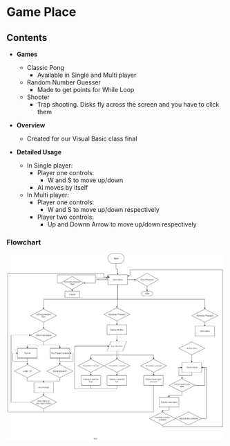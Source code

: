 # Game Place

## Contents

* **Games**
  - Classic Pong
    - Available in Single and Multi player
  - Random Number Guesser
    - Made to get points for While Loop
  - Shooter
    - Trap shooting. Disks fly across the screen and you have to click them

* **Overview**
  - Created for our Visual Basic class final

* **Detailed Usage**
  - In Single player:
    - Player one controls:
      - W and S to move up/down
    - AI moves by itself
  - In Multi player:
    - Player one controls:
      - W and S to move up/down respectively
    - Player two controls:
      - Up and Downn Arrow to move up/down respectively

### Flowchart
![Flow Chart](Final%20Project%20Flowchart.jpg?raw=true "Flow Chart")
